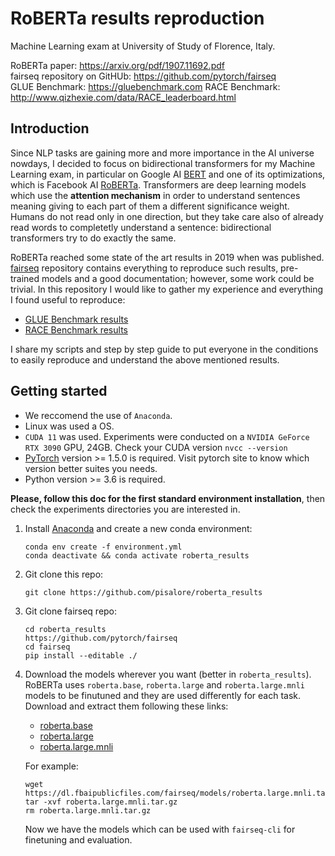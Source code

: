 # RoBERTa results reproduction
Machine Learning exam at University of Study of Florence, Italy.

RoBERTa paper: https://arxiv.org/pdf/1907.11692.pdf \
fairseq repository on GitHUb: https://github.com/pytorch/fairseq \
GLUE Benchmark: https://gluebenchmark.com 
RACE Benchmark: http://www.qizhexie.com/data/RACE_leaderboard.html

## Introduction
Since NLP tasks are gaining more and more importance in the AI universe nowdays, I decided to focus on bidirectional transformers for my Machine Learning exam, in particular on Google AI [BERT](https://arxiv.org/pdf/1810.04805.pdf) and one of its optimizations, which is Facebook AI [RoBERTa](https://arxiv.org/pdf/1907.11692.pdf). Transformers are deep learning models which use the **attention mechanism** in order to understand sentences meaning giving to each part of them a different significance weight. Humans do not read only in one direction, but they take care also of already read words to completetly understand a sentence: bidirectional transformers try to do exactly the same.

RoBERTa reached some state of the art results in 2019 when was published. [fairseq](https://github.com/pytorch/fairseq) repository contains everything to reproduce such results, pre-trained models and a good documentation; however, some work could be trivial. In this repository I would like to gather my experience and everything I found useful to reproduce:
-  [GLUE Benchmark results](https://gluebenchmark.com/submission/JuLiHrAkS9VSQRh1W6TJ9V9SOu23/-Lk5ZrckAabWVeQBoxrA)
- [RACE Benchmark results](http://www.cs.cmu.edu/~glai1/data/race/)

I share my scripts and step by step guide to put everyone in the conditions to easily reproduce and understand the above mentioned results.

## Getting started
- We reccomend the use of `Anaconda`.
- Linux was used a OS. 
- `CUDA 11` was used. Experiments were conducted on a `NVIDIA GeForce RTX 3090` GPU, 24GB. Check your CUDA version `nvcc --version`
- [PyTorch](https://pytorch.org/) version >= 1.5.0 is required. Visit pytorch site to know which version better suites you needs.
- Python version >= 3.6 is required.

**Please, follow this doc for the first standard environment installation**, then check the experiments directories you are interested in.

1. Install [Anaconda](https://www.anaconda.com/products/individual) and create a new conda environment:
    ```shell
    conda env create -f environment.yml
    conda deactivate && conda activate roberta_results
    ```

2. Git clone this repo:
    ```shell
    git clone https://github.com/pisalore/roberta_results
    ```  

4. Git clone fairseq repo:
    ```shell
    cd roberta_results
    https://github.com/pytorch/fairseq
    cd fairseq
    pip install --editable ./
    ```

5. Download the models wherever you want (better in `roberta_results`). RoBERTa uses `roberta.base`, `roberta.large` and `roberta.large.mnli` models to be finutuned and they are used differently for each task. Download and extract them following these links:
    - [roberta.base](https://dl.fbaipublicfiles.com/fairseq/models/roberta.base.tar.gz)
    - [roberta.large](https://dl.fbaipublicfiles.com/fairseq/models/roberta.large.tar.gz)
    - [roberta.large.mnli](https://dl.fbaipublicfiles.com/fairseq/models/roberta.large.mnli.tar.gz)

    For example:
    ```shell
    wget https://dl.fbaipublicfiles.com/fairseq/models/roberta.large.mnli.tar.gz
    tar -xvf roberta.large.mnli.tar.gz
    rm roberta.large.mnli.tar.gz
    ```
    Now we have the models which can be used with `fairseq-cli` for finetuning and evaluation. 
